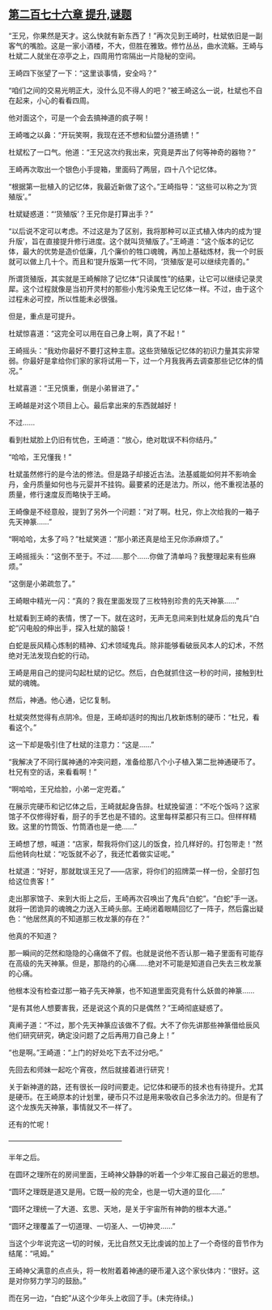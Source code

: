 ## [第二百七十六章 提升,谜题](https://www.xxbiquge.com/11_11207/8970148.html)


  “王兄，你果然是天才。这么快就有新东西了！”再次见到王崎时，杜斌依旧是一副客气的嘴脸。这是一家小酒楼，不大，但胜在雅致。修竹丛丛，曲水流觞。王崎与杜斌二人就坐在凉亭之上，四周用竹帘隔出一片隐秘的空间。

  王崎四下张望了一下：“这里谈事情，安全吗？”

  “咱们之间的交易光明正大，没什么见不得人的吧？”被王崎这么一说，杜斌也不自在起来，小心的看看四周。

  他对面这个，可是一个会去搞神道的疯子啊！

  王崎嗤之以鼻：“开玩笑啊，我现在还不想和仙盟分道扬镳！”

  杜斌松了一口气。他道：“王兄这次约我出来，究竟是弄出了何等神奇的器物？”

  王崎再次取出一个银色小手提箱，里面码了两层，四十八个记忆体。

  “根据第一批植入的记忆体，我最近新做了这个。”王崎指导：“这些可以称之为‘货殖版’。”

  杜斌疑惑道：“‘货殖版’？王兄你是打算出手？”

  “以后说不定可以考虑。不过这是为了区别，我将那种可以正式植入体内的成为‘提升版’，旨在直接提升修行进度。这个就叫货殖版了。”王崎道：“这个版本的记忆体，最大的优势是造价低廉，几个廉价的牲口魂魄，再加上基础炼材，我一个时辰就可以做上几十个。而且和‘提升版第一代’不同，‘货殖版’是可以继续完善的。”

  所谓货殖版，其实就是王崎解除了记忆体“只读属性”的结果，让它可以继续记录灵犀。这个过程就像是当初开灵村的那些小鬼污染鬼王记忆体一样。不过，由于这个过程未必可控，所以性能未必很强。

  但是，重点是可提升。

  杜斌惊喜道：“这完全可以用在自己身上啊，真了不起！”

  王崎摇头：“我劝你最好不要打这种主意。这些货殖版记忆体的初识力量其实非常弱。你最好是拿给你们家的家将试用一下，过一个月我我再去调查那些记忆体的情况。”

  杜斌喜道：“王兄慎重，倒是小弟冒进了。”

  王崎越是对这个项目上心。最后拿出来的东西就越好！

  不过……

  看到杜斌脸上仍旧有忧色，王崎道：“放心，绝对耽误不料你结丹。”

  “哈哈，王兄懂我！”

  杜斌虽然修行的是今法的修法。但是路子却接近古法。法基威能如何并不影响金丹，金丹质量如何也与元婴并不挂钩。最要紧的还是法力。所以，他不重视法基的质量，修行速度反而略快于王崎。

  王崎像是不经意般，提到了另外一个问题：“对了啊。杜兄，你上次给我的一箱子先天神篆……”

  “啊哈哈，太多了吗？”杜斌笑道：“那小弟还真是给王兄你添麻烦了。”

  王崎摇摇头：“这倒不至于。不过……那个……你做了清单吗？我整理起来有些麻烦。”

  “这倒是小弟疏忽了。”

  王崎眼中精光一闪：“真的？我在里面发现了三枚特别珍贵的先天神篆……”

  杜斌看到王崎的表情，愣了一下。就在这时，无声无息间来到杜斌身后的鬼兵“白蛇”闪电般的伸出手，探入杜斌的脑袋！

  白蛇是辰风精心炼制的精神、幻术领域鬼兵。除非能够看破辰风本人的幻术，不然绝对无法发现白蛇的行动。

  王崎是用自己的提问勾起杜斌的记忆。然后，白色就抓住这一秒的时间，接触到杜斌的魂魄。

  然后，神通。他心通，记忆复制。

  杜斌突然觉得有点阴冷。但是，王崎却适时的掏出几枚新炼制的硬币：“杜兄，看看这个。”

  这一下却是吸引住了杜斌的注意力：“这是……”

  “我解决了不同行属神通的冲突问题，准备给那八个小子植入第二批神通硬币了。杜兄有空的话，来看看啊！”

  “啊哈哈，王兄给脸，小弟一定兜着。”

  在展示完硬币和记忆体之后，王崎就起身告辞。杜斌挽留道：“不吃个饭吗？这家馆子不仅修得好看，厨子的手艺也是不错的。这里每样菜都只有三口。但样样精致。这里的竹筒饭、竹筒酒也是一绝……”

  王崎想了想，喊道：“店家，帮我将你们这儿的饭食，捡几样好的。打包带走！”然后他转向杜斌：“吃饭就不必了，我还忙着做实证呢。”

  杜斌道：“好好，那就耽误王兄了——店家，将你们的招牌菜一样一份，全部打包给这位贵客！”

  走出那家馆子、来到大街上之后，王崎再次召唤出了鬼兵“白蛇”。“白蛇”手一送。就将一团诡异的魂魄之力送入王崎头部。王崎闭着眼睛回忆了一阵子，然后露出疑色：“他居然真的不知道那三枚龙篆的存在？”

  他真的不知道？

  那一瞬间的茫然和隐隐的心痛做不了假。也就是说他不否认那一箱子里面有可能存在高级的先天神篆。但是，那隐约的心痛……绝对不可能是知道自己失去三枚龙篆的心痛。

  他根本没有检查过那一箱子先天神篆，也不知道里面究竟有什么妖兽的神篆……

  “是有其他人想要害我，还是说这个真的只是偶然？”王崎彻底疑惑了。

  真阐子道：“不过，那个先天神篆应该做不了假。大不了你先讲那些神篆借给辰风他们研究研究，确定没问题了之后再用刀自己身上！”

  “也是啊。”王崎道：“上门的好处吃下去不过分吧。”

  先回去和师妹一起吃个宵夜，然后就接着进行研究！

  关于新神道的路，还有很长一段时间要走。记忆体和硬币的技术也有待提升。尤其是硬币。在王崎原本的计划里，硬币只不过是用来吸收自己多余法力的。但是有了这个龙族先天神篆，事情就又不一样了。

  还有的忙呢！

  ————————————————

  半年之后。

  在圆环之理所在的房间里面，王崎神父静静的听着一个少年汇报自己最近的思想。

  “圆环之理既是道又是用。它既一般的完全，也是一切大道的显化……”

  “圆环之理统一了大道、玄思、天地，是关于宇宙所有神韵的根本大道。”

  “圆环之理覆盖了一切道理、一切圣人、一切神灵……”

  当这个少年说完这一切的时候，无比自然又无比虔诚的加上了一个奇怪的音节作为结尾：“吼姆。”

  王崎神父满意的点点头，将一枚附着着神通的硬币灌入这个家伙体内：“很好。这是对你努力学习的鼓励。”

  而在另一边，“白蛇”从这个少年头上收回了手。(未完待续。)
